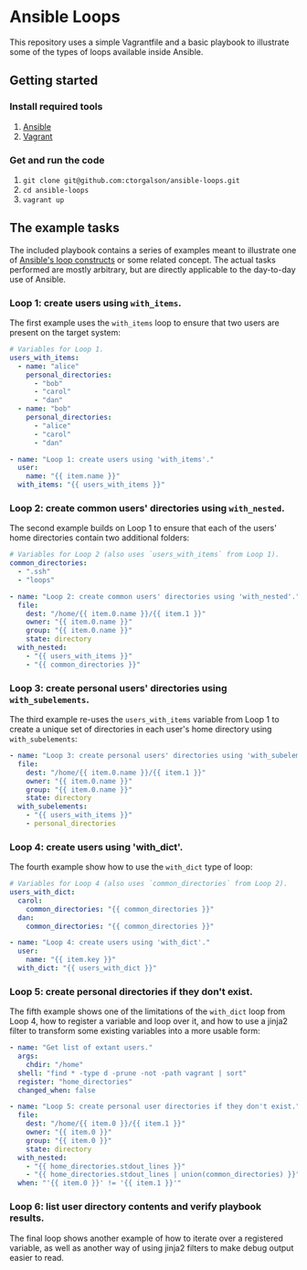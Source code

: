 # Ansible Loops

This repository uses a simple Vagrantfile and a basic playbook to
illustrate some of the types of loops available inside Ansible.

## Getting started

### Install required tools

1. [Ansible](http://docs.ansible.com/ansible/intro_installation.html)
2. [Vagrant](https://www.vagrantup.com/downloads.html)

### Get and run the code

1. `git clone git@github.com:ctorgalson/ansible-loops.git`
2. `cd ansible-loops`
3. `vagrant up`

## The example tasks

The included playbook contains a series of examples meant to illustrate
one of [Ansible's loop constructs](http://docs.ansible.com/ansible/playbooks_loops.html)
or some related concept. The actual tasks performed are mostly arbitrary, but
are directly applicable to the day-to-day use of Ansible.

### Loop 1: create users using `with_items`.

The first example uses the `with_items` loop to ensure that two users are
present on the target system:

```yaml
# Variables for Loop 1.
users_with_items:
  - name: "alice"
    personal_directories:
      - "bob"
      - "carol"
      - "dan"
  - name: "bob"
    personal_directories:
      - "alice"
      - "carol"
      - "dan"
```

```yaml
- name: "Loop 1: create users using 'with_items'."
  user:
    name: "{{ item.name }}"
  with_items: "{{ users_with_items }}"
```

### Loop 2: create common users' directories using `with_nested`.

The second example builds on Loop 1 to ensure that each of the users' home
directories contain two additional folders:

```yaml
# Variables for Loop 2 (also uses `users_with_items` from Loop 1).
common_directories:
  - ".ssh"
  - "loops"
```

```yaml
- name: "Loop 2: create common users' directories using 'with_nested'."
  file:
    dest: "/home/{{ item.0.name }}/{{ item.1 }}"
    owner: "{{ item.0.name }}"
    group: "{{ item.0.name }}"
    state: directory
  with_nested:
    - "{{ users_with_items }}"
    - "{{ common_directories }}"
```

### Loop 3: create personal users' directories using `with_subelements`.

The third example re-uses the `users_with_items` variable from Loop 1 to
create a unique set of directories in each user's home directory using
`with_subelements`:

```yaml
- name: "Loop 3: create personal users' directories using 'with_subelements'."
  file:
    dest: "/home/{{ item.0.name }}/{{ item.1 }}"
    owner: "{{ item.0.name }}"
    group: "{{ item.0.name }}"
    state: directory
  with_subelements:
    - "{{ users_with_items }}"
    - personal_directories
```

### Loop 4: create users using 'with_dict'.

The fourth example show how to use the `with_dict` type of loop:

```yaml
# Variables for Loop 4 (also uses `common_directories` from Loop 2).
users_with_dict:
  carol:
    common_directories: "{{ common_directories }}"
  dan:
    common_directories: "{{ common_directories }}"
```

```yaml
- name: "Loop 4: create users using 'with_dict'."
  user:
    name: "{{ item.key }}"
  with_dict: "{{ users_with_dict }}"
```

### Loop 5: create personal directories if they don't exist.

The fifth example shows one of the limitations of the `with_dict` loop
from Loop 4, how to register a variable and loop over it, and how to use
a jinja2 filter to transform some existing variables into a more usable
form:

```yaml
- name: "Get list of extant users."
  args:
    chdir: "/home"
  shell: "find * -type d -prune -not -path vagrant | sort"
  register: "home_directories"
  changed_when: false

- name: "Loop 5: create personal user directories if they don't exist."
  file:
    dest: "/home/{{ item.0 }}/{{ item.1 }}"
    owner: "{{ item.0 }}"
    group: "{{ item.0 }}"
    state: directory
  with_nested:
    - "{{ home_directories.stdout_lines }}"
    - "{{ home_directories.stdout_lines | union(common_directories) }}"
  when: "'{{ item.0 }}' != '{{ item.1 }}'"
```

### Loop 6: list user directory contents and verify playbook results.

The final loop shows another example of how to iterate over a registered
variable, as well as another way of using jinja2 filters to make debug
output easier to read.
